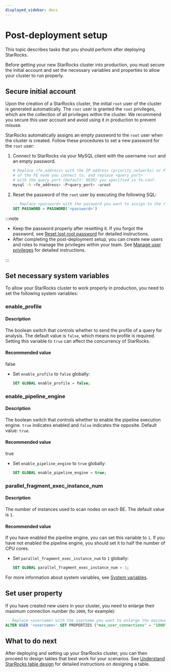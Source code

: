 ```yaml
---
displayed_sidebar: docs
---
```


# Post-deployment setup

This topic describes tasks that you should perform after deploying StarRocks.

Before getting your new StarRocks cluster into production, you must secure the initial account and set the necessary variables and properties to allow your cluster to run properly.

## Secure initial account

Upon the creation of a StarRocks cluster, the initial `root` user of the cluster is generated automatically. The `root` user is granted the `root` privileges, which are the collection of all privileges within the cluster. We recommend you secure this user account and avoid using it in production to prevent misuse.

StarRocks automatically assigns an empty password to the `root` user when the cluster is created. Follow these procedures to set a new password for the `root` user:

1. Connect to StarRocks via your MySQL client with the username `root` and an empty password.

   ```Bash
   # Replace <fe_address> with the IP address (priority_networks) or FQDN 
   # of the FE node you connect to, and replace <query_port> 
   # with the query_port (Default: 9030) you specified in fe.conf.
   mysql -h <fe_address> -P<query_port> -uroot
   ```

2. Reset the password of the `root` user by executing the following SQL:

   ```SQL
   -- Replace <password> with the password you want to assign to the root user.
   SET PASSWORD = PASSWORD('<password>')
   ```

:::note

- Keep the password properly after resetting it. If you forgot the password, see [Reset lost root password](../administration/user_privs/User_privilege.md#reset-lost-root-password) for detailed instructions.
- After completing the post-deployment setup, you can create new users and roles to manage the privileges within your team. See [Manage user privileges](../administration/user_privs/User_privilege.md) for detailed instructions.

:::

## Set necessary system variables

To allow your StarRocks cluster to work properly in production, you need to set the following system variables:

###  enable_profile                      

#### Description
The boolean switch that controls whether to send the profile of a query for analysis. 
The default value is `false`, which means no profile is required. 
Setting this variable to `true` can affect the concurrency of StarRocks. 

#### Recommended value
false

- Set `enable_profile` to `false` globally:

  ```SQL
  SET GLOBAL enable_profile = false;
  ```

###  enable_pipeline_engine              

#### Description
The boolean switch that controls whether to enable the pipeline execution engine. 
`true` indicates enabled and `false` indicates the opposite. Default value: `true`. 

#### Recommended value
true

- Set `enable_pipeline_engine` to `true` globally:

  ```SQL
  SET GLOBAL enable_pipeline_engine = true;
  ```

###  parallel_fragment_exec_instance_num 

#### Description
The number of instances used to scan nodes on each BE. The default value is `1`. 

#### Recommended value
If you have enabled the pipeline engine, you can set this variable to `1`.
If you have not enabled the pipeline engine, you should set it to half the number of CPU cores.

- Set `parallel_fragment_exec_instance_num` to `1` globally:

  ```SQL
  SET GLOBAL parallel_fragment_exec_instance_num = 1;
  ```

For more information about system variables, see [System variables](../sql-reference/System_variable.md).

## Set user property

If you have created new users in your cluster, you need to enlarge their maximum connection number (to `1000`, for example):

```SQL
-- Replace <username> with the username you want to enlarge the maximum connection number for.
ALTER USER '<username>' SET PROPERTIES ("max_user_connections" = "1000");
```

## What to do next

After deploying and setting up your StarRocks cluster, you can then proceed to design tables that best work for your scenarios. See [Understand StarRocks table design](../table_design/table_design.md) for detailed instructions on designing a table.
